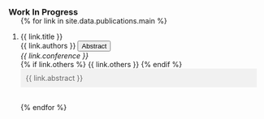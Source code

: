 <h3 id="publications" style="margin: 2px 0px -15px;">Work In Progress</h3>

<div class="publications">
<ol class="bibliography">

{% for link in site.data.publications.main %}

<li>
<div class="pub-row">
  <div class="col-sm-9" style="position: relative;padding-right: 15px;padding-left: 0px;">
      <div class="title"><a>{{ link.title }}</a></div>
      <div class="author">{{ link.authors }} <button id="{{ link.id }}" onClick="reply_click()" class="accordion"> Abstract </button></div> 
      <div class="periodical"><em>{{ link.conference }}</em>
      </div>
    <div class="links">
      {% if link.others %} 
      {{ link.others }}
      {% endif %}
      <div id="{{ link.id }}" class="panel" style="background-color: #F1F1F1; color: #666; padding: 10px;">
    {{ link.abstract }}
  </div>
    </div>
  </div>
</div>
</li>

<br>

{% endfor %}

</ol>
</div>

